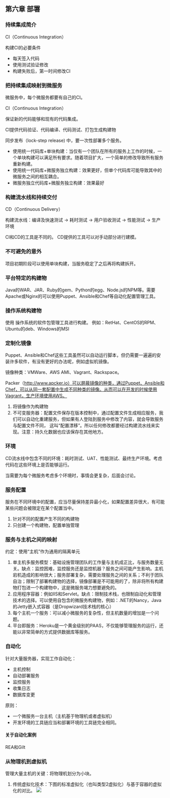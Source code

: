 ## 第六章 部署

### 持续集成简介

CI（Continuous Integration）

构建CI的必要条件
- 每天签入代码
- 使用测试验证修改
- 构建失败后，第一时间修改CI

### 把持续集成映射到微服务
微服务中，每个微服务都要有自己的CI。

CI（Continuous Integration）

保证新的代码能够和现有的代码集成。

CI提供代码验证、代码编译、代码测试、打包生成构建物

同步发布（lock-step release) 中，要一次性部署多个服务。
- 使用统一代码库+单块构建：当仅有一个团队在所有的服务上工作的时候，一个单块构建可以满足所有要求。随着项目扩大，一个简单的修改导致所有服务重新构建。
- 使用统一代码库+微服务独立构建：效果更好，但单个代码库可能导致其中的微服务之间的相互耦合。
- 微服务独立代码库+微服务独立构建：效果最好

### 构建流水线和持续交付
CD（Continuous Delivery）

构建流水线：编译及快速测试 → 耗时测试 → 用户验收测试 → 性能测试 → 生产环境

CI和CD的工具是不同的。
CD提供的工具可以对手动部分进行建模。

### 不可避免的意外
项目初期阶段可以使用单块构建，当服务稳定了之后再将构建拆开。

### 平台特定的构建物
Java的WAR、JAR、Ruby的gem、Python的egg、Node.js的NPM等。需要Apache或Nginx的可以使用Puppet、Ansible和Chef等自动化配置管理工具。

### 操作系统构建物
使用 操作系统的软件包管理工具进行构建。
例如：RetHat、CentOS的RPM、Ubuntu的deb、Windows的MSI

### 定制化镜像
Puppet、Ansible和Chef这些工具虽然可以自动运行脚本，但仍需要一遍遍的安装许多软件，有没有更好的办法呢，例如虚拟机镜像。

镜像种类：VMWare、AWS AMI、Vagrant、Rackspace。

Packer（http://www.apcker.io）可以屏蔽镜像的种类，通过Puppet、Ansible和Chef，可以从同一套配置中生成不同种类的镜像。从而可以在开发的时候使用Vagrant，生产环境使用AWS。
1. 将镜像作为构建物
2. 不可变服务器：配置文件保存在版本控制中，通过配置文件生成相应服务，我们可以自动化重建服务，但如果有人登陆到服务中修改了内容，就会导致服务与配置文件不同， 这叫“配置漂移”。所以任何修改都要经过构建流水线来实现。注意：持久化数据也应该保存在其他地方。

### 环境
CD流水线中包含不同的环境：耗时测试、UAT、性能测试、最终生产环境。考虑代码在这些环境上是否能够运行。

当需要为每个微服务考虑多个环境时，事情会更复杂，后面会讨论。

### 服务配置
服务在不同环境中的配置，应当尽量保持差异最小化，如果配置差异很大，有可能某些问题会被限定在某个配置当中。
1. 针对不同的配置产生不同的构建物
2. 只创建一个构建物，配置单独管理

### 服务与主机之间的映射
约定：使用“主机”作为通用的隔离单元

1. 单主机多服务模型：基础设施管理团队的工作量与主机成正比，与服务数量无关。缺点：监控困难，监控服务还是监控机器？服务之间可能产生影响。主机宕机造成的影响很大；服务部署复杂，需要处理服务之间的关系；不利于团队自治；限制了部署构建物的选择，镜像部署是不可能用的了，除非将所有构建物打包进一个构建物中，这是微服务竭力想要避免的。
1. 应用程序容器：例如IIS和Servlet。缺点：限制技术栈，也限制自动化和管理技术的选择。可以使用自包含的微服务构建物，例如：.NET的Nancy，Java的Jetty嵌入式容器（是Dropwizard技术栈的核心）
1. 每个主机一个服务：可以减小微服务的复杂性，但主机数量的增加是一个问题。
1. 平台即服务：Heroku是一个黄金级别的PAAS，不仅能够管理服务的运行，还能以非常简单的方式提供数据库等服务。

### 自动化
针对大量服务器，实现工作自动化：
- 主机控制
- 自动部署服务
- 监控服务
- 收集日志
- 数据库变更

原则：
- 一个微服务一台主机（主机基于物理机或者虚拟机）
- 开发环境的工具链应当和部署环境的工具链完全相同。

#### 关于自动化案例
REA和Gilt

### 从物理机到虚拟机
管理大量主机的关键：将物理机划分为小块。

1. 传统虚拟化技术：下图的标准虚拟化（也叫类型2虚拟化）与基于容器的虚拟化的对比。
![](https://user.qzone.qq.com/13366824/311/)
